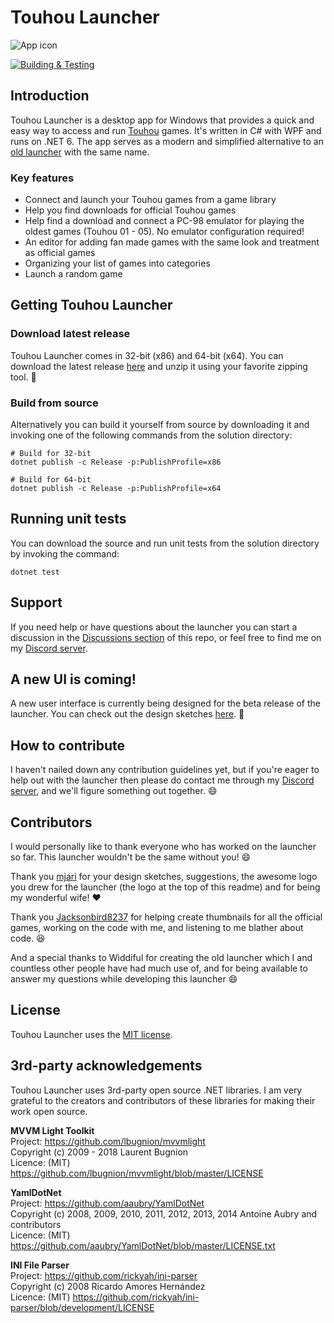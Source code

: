# Touhou Launcher
![App icon](https://raw.githubusercontent.com/McFlyboy/TouhouLauncher/master/TouhouLauncher/Resources/Images/Icons/AppIcon.ico)

[![Building & Testing](https://github.com/McFlyboy/TouhouLauncher/actions/workflows/building-and-testing.yml/badge.svg)](https://github.com/McFlyboy/TouhouLauncher/actions/workflows/building-and-testing.yml)

## Introduction
Touhou Launcher is a desktop app for Windows that provides a quick and easy way to access and run [Touhou](https://en.wikipedia.org/wiki/Touhou_Project) games. It's written in C# with WPF and runs on .NET 6. The app serves as a modern and simplified alternative to an [old launcher](http://www.widdiful.co.uk/touhou.html) with the same name. 

### Key features
- Connect and launch your Touhou games from a game library
- Help you find downloads for official Touhou games
- Help find a download and connect a PC-98 emulator for playing the oldest games (Touhou 01 - 05). No emulator configuration required!
- An editor for adding fan made games with the same look and treatment as official games
- Organizing your list of games into categories
- Launch a random game

## Getting Touhou Launcher
### Download latest release
Touhou Launcher comes in 32-bit (x86) and 64-bit (x64). You can download the latest release [here](https://github.com/McFlyboy/TouhouLauncher/releases) and unzip it using your favorite zipping tool. 🙂

### Build from source
Alternatively you can build it yourself from source by downloading it and invoking one of the following commands from the solution directory:

``` shell
# Build for 32-bit
dotnet publish -c Release -p:PublishProfile=x86

# Build for 64-bit
dotnet publish -c Release -p:PublishProfile=x64
```

## Running unit tests
You can download the source and run unit tests from the solution directory by invoking the command:
``` shell
dotnet test
```

## Support
If you need help or have questions about the launcher you can start a discussion in the [Discussions section](https://github.com/McFlyboy/TouhouLauncher/discussions) of this repo, or feel free to find me on my [Discord server](https://discord.com/invite/T7bp4Vy).

## A new UI is coming!
A new user interface is currently being designed for the beta release of the launcher. You can check out the design sketches [here](https://www.figma.com/file/4RDZ4GZz8maF8HgYTJsrBC/Touhou-Launcher). 🙂

## How to contribute
I haven't nailed down any contribution guidelines yet, but if you're eager to help out with the launcher then please do contact me through my [Discord server](https://discord.com/invite/T7bp4Vy), and we'll figure something out together. 😄

## Contributors
I would personally like to thank everyone who has worked on the launcher so far. This launcher wouldn't be the same without you! 😄

Thank you [mjari](https://github.com/mjari) for your design sketches, suggestions, the awesome logo you drew for the launcher (the logo at the top of this readme) and for being my wonderful wife! ❤️

Thank you [Jacksonbird8237](https://github.com/Jacksonbird8237) for helping create thumbnails for all the official games, working on the code with me, and listening to me blather about code. 😆

And a special thanks to Widdiful for creating the old launcher which I and countless other people have had much use of, and for being available to answer my questions while developing this launcher 😄

## License
Touhou Launcher uses the [MIT license](https://github.com/McFlyboy/TouhouLauncher/blob/master/LICENSE).

## 3rd-party acknowledgements
Touhou Launcher uses 3rd-party open source .NET libraries. I am very grateful to the creators and contributors of these libraries for making their work open source.

**MVVM Light Toolkit**
<br/>Project: https://github.com/lbugnion/mvvmlight
<br/>Copyright (c) 2009 - 2018 Laurent Bugnion
<br/>Licence: (MIT) https://github.com/lbugnion/mvvmlight/blob/master/LICENSE

**YamlDotNet**
<br/>Project: https://github.com/aaubry/YamlDotNet
<br/>Copyright (c) 2008, 2009, 2010, 2011, 2012, 2013, 2014 Antoine Aubry and contributors
<br/>Licence: (MIT) https://github.com/aaubry/YamlDotNet/blob/master/LICENSE.txt

**INI File Parser**
<br/>Project: https://github.com/rickyah/ini-parser
<br/>Copyright (c) 2008 Ricardo Amores Hernández
<br/>Licence: (MIT) https://github.com/rickyah/ini-parser/blob/development/LICENSE
